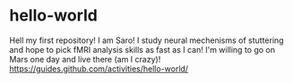 # hello-world
Hell my first repository!
I am Saro! I study neural mechenisms of stuttering and hope to pick fMRI analysis skills as fast as I can!
I'm willing to go on Mars one day and live there (am I crazy)!
https://guides.github.com/activities/hello-world/
